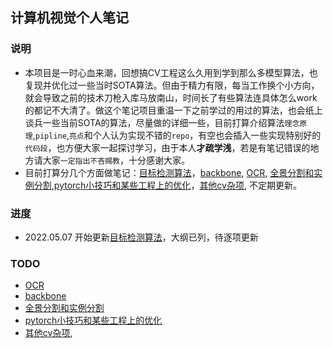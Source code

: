 ## 计算机视觉个人笔记
### 说明
* 本项目是一时心血来潮，回想搞CV工程这么久用到学到那么多模型算法，也复现并优化过一些当时SOTA算法。但由于精力有限，每当工作换个小方向，就会导致之前的技术刀枪入库马放南山，时间长了有些算法连具体怎么work的都记不大清了。做这个笔记项目重温一下之前学过的用过的算法，也会纸上谈兵一些当前SOTA的算法，尽量做的详细一些，目前打算介绍算法`理念原理`,`pipline`,`亮点`和个人认为实现不错的`repo`，有空也会插入一些实现特别好的`代码段`，也方便大家一起探讨学习，由于本人**才疏学浅**，若是有笔记错误的地方请大家`一定指出不吝赐教`，十分感谢大家。
* 目前打算分几个方面做笔记：[目标检测算法](目标检测算法.md)，[backbone](各种backbone.md), [OCR](ocr算法.md), [全景分割和实例分割](全景与实例分割.md),[pytorch小技巧和某些工程上的优化](pytorch和工程优化.md)，[其他cv杂项](其他.md), 不定期更新。

### 进度
* 2022.05.07 开始更新[目标检测算法](目标检测算法.md)，大纲已列，待逐项更新

### TODO
* [OCR](ocr算法.md)
* [backbone](各种backbone.md)
* [全景分割和实例分割](全景与实例分割.md)
* [pytorch小技巧和某些工程上的优化](pytorch和工程优化.md)
* [其他cv杂项](其他.md),